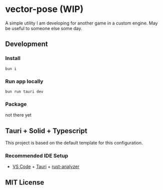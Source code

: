 # vector-pose (WIP)

A simple utility I am developing for another game in a custom engine. May be useful to someone else some day.

## Development

### Install

`bun i`

### Run app locally

`bun run tauri dev`

### Package

not there yet

## Tauri + Solid + Typescript

This project is based on the default template for this configuration.

### Recommended IDE Setup

- [VS Code](https://code.visualstudio.com/) + [Tauri](https://marketplace.visualstudio.com/items?itemName=tauri-apps.tauri-vscode) + [rust-analyzer](https://marketplace.visualstudio.com/items?itemName=rust-lang.rust-analyzer)

## MIT License
